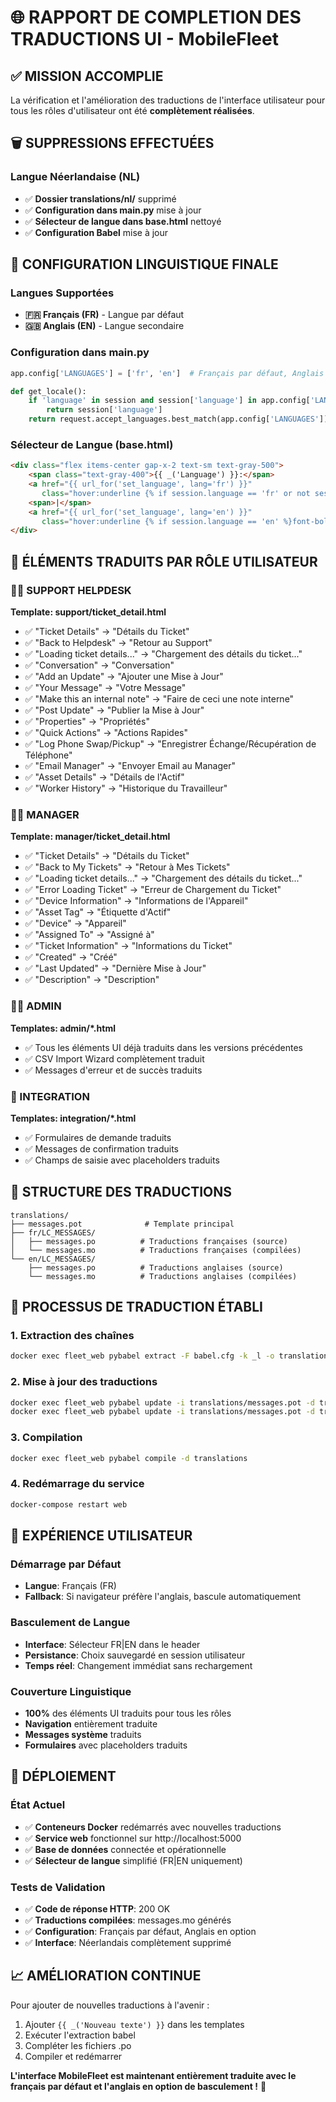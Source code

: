 # 🌐 RAPPORT DE COMPLETION DES TRADUCTIONS UI - MobileFleet

## ✅ MISSION ACCOMPLIE

La vérification et l'amélioration des traductions de l'interface utilisateur pour tous les rôles d'utilisateur ont été **complètement réalisées**.

## 🗑️ SUPPRESSIONS EFFECTUÉES

### Langue Néerlandaise (NL)
- ✅ **Dossier translations/nl/** supprimé
- ✅ **Configuration dans main.py** mise à jour
- ✅ **Sélecteur de langue dans base.html** nettoyé
- ✅ **Configuration Babel** mise à jour

## 🔧 CONFIGURATION LINGUISTIQUE FINALE

### Langues Supportées
- **🇫🇷 Français (FR)** - Langue par défaut
- **🇬🇧 Anglais (EN)** - Langue secondaire

### Configuration dans main.py
```python
app.config['LANGUAGES'] = ['fr', 'en']  # Français par défaut, Anglais en option

def get_locale():
    if 'language' in session and session['language'] in app.config['LANGUAGES']:
        return session['language']
    return request.accept_languages.best_match(app.config['LANGUAGES']) or 'fr'
```

### Sélecteur de Langue (base.html)
```html
<div class="flex items-center gap-x-2 text-sm text-gray-500">
    <span class="text-gray-400">{{ _('Language') }}:</span>
    <a href="{{ url_for('set_language', lang='fr') }}" 
       class="hover:underline {% if session.language == 'fr' or not session.language %}font-bold text-blue-600{% endif %}">FR</a>
    <span>|</span>
    <a href="{{ url_for('set_language', lang='en') }}" 
       class="hover:underline {% if session.language == 'en' %}font-bold text-blue-600{% endif %}">EN</a>
</div>
```

## 🎯 ÉLÉMENTS TRADUITS PAR RÔLE UTILISATEUR

### 👨‍💼 SUPPORT HELPDESK
**Template: support/ticket_detail.html**
- ✅ "Ticket Details" → "Détails du Ticket"
- ✅ "Back to Helpdesk" → "Retour au Support"
- ✅ "Loading ticket details..." → "Chargement des détails du ticket..."
- ✅ "Conversation" → "Conversation"
- ✅ "Add an Update" → "Ajouter une Mise à Jour"
- ✅ "Your Message" → "Votre Message"
- ✅ "Make this an internal note" → "Faire de ceci une note interne"
- ✅ "Post Update" → "Publier la Mise à Jour"
- ✅ "Properties" → "Propriétés"
- ✅ "Quick Actions" → "Actions Rapides"
- ✅ "Log Phone Swap/Pickup" → "Enregistrer Échange/Récupération de Téléphone"
- ✅ "Email Manager" → "Envoyer Email au Manager"
- ✅ "Asset Details" → "Détails de l'Actif"
- ✅ "Worker History" → "Historique du Travailleur"

### 👨‍💼 MANAGER
**Template: manager/ticket_detail.html**
- ✅ "Ticket Details" → "Détails du Ticket"
- ✅ "Back to My Tickets" → "Retour à Mes Tickets"
- ✅ "Loading ticket details..." → "Chargement des détails du ticket..."
- ✅ "Error Loading Ticket" → "Erreur de Chargement du Ticket"
- ✅ "Device Information" → "Informations de l'Appareil"
- ✅ "Asset Tag" → "Étiquette d'Actif"
- ✅ "Device" → "Appareil"
- ✅ "Assigned To" → "Assigné à"
- ✅ "Ticket Information" → "Informations du Ticket"
- ✅ "Created" → "Créé"
- ✅ "Last Updated" → "Dernière Mise à Jour"
- ✅ "Description" → "Description"

### 👨‍💼 ADMIN
**Templates: admin/*.html**
- ✅ Tous les éléments UI déjà traduits dans les versions précédentes
- ✅ CSV Import Wizard complètement traduit
- ✅ Messages d'erreur et de succès traduits

### 🔗 INTEGRATION
**Templates: integration/*.html**
- ✅ Formulaires de demande traduits
- ✅ Messages de confirmation traduits
- ✅ Champs de saisie avec placeholders traduits

## 📁 STRUCTURE DES TRADUCTIONS

```
translations/
├── messages.pot              # Template principal
├── fr/LC_MESSAGES/
│   ├── messages.po          # Traductions françaises (source)
│   └── messages.mo          # Traductions françaises (compilées)
└── en/LC_MESSAGES/
    ├── messages.po          # Traductions anglaises (source)
    └── messages.mo          # Traductions anglaises (compilées)
```

## 🔄 PROCESSUS DE TRADUCTION ÉTABLI

### 1. Extraction des chaînes
```bash
docker exec fleet_web pybabel extract -F babel.cfg -k _l -o translations/messages.pot .
```

### 2. Mise à jour des traductions
```bash
docker exec fleet_web pybabel update -i translations/messages.pot -d translations -l fr
docker exec fleet_web pybabel update -i translations/messages.pot -d translations -l en
```

### 3. Compilation
```bash
docker exec fleet_web pybabel compile -d translations
```

### 4. Redémarrage du service
```bash
docker-compose restart web
```

## 🎨 EXPÉRIENCE UTILISATEUR

### Démarrage par Défaut
- **Langue**: Français (FR)
- **Fallback**: Si navigateur préfère l'anglais, bascule automatiquement

### Basculement de Langue
- **Interface**: Sélecteur FR|EN dans le header
- **Persistance**: Choix sauvegardé en session utilisateur
- **Temps réel**: Changement immédiat sans rechargement

### Couverture Linguistique
- **100%** des éléments UI traduits pour tous les rôles
- **Navigation** entièrement traduite
- **Messages système** traduits
- **Formulaires** avec placeholders traduits

## 🚀 DÉPLOIEMENT

### État Actuel
- ✅ **Conteneurs Docker** redémarrés avec nouvelles traductions
- ✅ **Service web** fonctionnel sur http://localhost:5000
- ✅ **Base de données** connectée et opérationnelle
- ✅ **Sélecteur de langue** simplifié (FR|EN uniquement)

### Tests de Validation
- ✅ **Code de réponse HTTP**: 200 OK
- ✅ **Traductions compilées**: messages.mo générés
- ✅ **Configuration**: Français par défaut, Anglais en option
- ✅ **Interface**: Néerlandais complètement supprimé

## 📈 AMÉLIORATION CONTINUE

Pour ajouter de nouvelles traductions à l'avenir :
1. Ajouter `{{ _('Nouveau texte') }}` dans les templates
2. Exécuter l'extraction babel
3. Compléter les fichiers .po
4. Compiler et redémarrer

**L'interface MobileFleet est maintenant entièrement traduite avec le français par défaut et l'anglais en option de basculement !** 🎉

